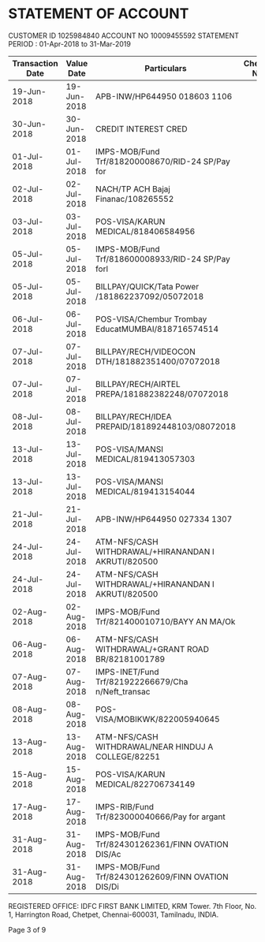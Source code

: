 # STATEMENT OF ACCOUNT

CUSTOMER ID       1025984840
ACCOUNT NO        10009455592
STATEMENT PERIOD : 01-Apr-2018 to 31-Mar-2019

| Transaction Date | Value Date | Particulars | Cheque No. | Debit | Credit | Balance |
|------------------|------------|-------------|------------|-------|--------|---------|
| 19-Jun-2018 | 19-Jun-2018 | APB-INW/HP644950 018603 1106 | | | 180.19 | 356.47 |
| 30-Jun-2018 | 30-Jun-2018 | CREDIT INTEREST CRED | | | 9.00 | 365.47 |
| 01-Jul-2018 | 01-Jul-2018 | IMPS-MOB/Fund Trf/818200008670/RID-24 SP/Pay for | | | 2,000.00 | 2,365.47 |
| 02-Jul-2018 | 02-Jul-2018 | NACH/TP ACH Bajaj Finanac/108265552 | | 1,912.00 | | 453.47 |
| 03-Jul-2018 | 03-Jul-2018 | POS-VISA/KARUN MEDICAL/818406584956 | | 75.00 | | 378.47 |
| 05-Jul-2018 | 05-Jul-2018 | IMPS-MOB/Fund Trf/818600008933/RID-24 SP/Pay forl | | | 6,000.00 | 6,378.47 |
| 05-Jul-2018 | 05-Jul-2018 | BILLPAY/QUICK/Tata Power /181862237092/05072018 | | 4,708.00 | | 1,670.47 |
| 06-Jul-2018 | 06-Jul-2018 | POS-VISA/Chembur Trombay EducatMUMBAI/818716574514 | | 473.56 | | 1,196.91 |
| 07-Jul-2018 | 07-Jul-2018 | BILLPAY/RECH/VIDEOCON DTH/181882351400/07072018 | | 285.00 | | 911.91 |
| 07-Jul-2018 | 07-Jul-2018 | BILLPAY/RECH/AIRTEL PREPA/181882382248/07072018 | | 199.00 | | 712.91 |
| 08-Jul-2018 | 08-Jul-2018 | BILLPAY/RECH/IDEA PREPAID/181892448103/08072018 | | 398.00 | | 314.91 |
| 13-Jul-2018 | 13-Jul-2018 | POS-VISA/MANSI MEDICAL/819413057303 | | 75.00 | | 239.91 |
| 13-Jul-2018 | 13-Jul-2018 | POS-VISA/MANSI MEDICAL/819413154044 | | 229.00 | | 10.91 |
| 21-Jul-2018 | 21-Jul-2018 | APB-INW/HP644950 027334 1307 | | | 234.41 | 245.32 |
| 24-Jul-2018 | 24-Jul-2018 | ATM-NFS/CASH WITHDRAWAL/+HIRANANDAN I AKRUTI/820500 | | 100.00 | | 145.32 |
| 24-Jul-2018 | 24-Jul-2018 | ATM-NFS/CASH WITHDRAWAL/+HIRANANDAN I AKRUTI/820500 | | 100.00 | | 45.32 |
| 02-Aug-2018 | 02-Aug-2018 | IMPS-MOB/Fund Trf/821400010710/BAYY AN MA/Ok | | | 2,000.00 | 2,045.32 |
| 06-Aug-2018 | 06-Aug-2018 | ATM-NFS/CASH WITHDRAWAL/+GRANT ROAD BR/82181001789 | | 500.00 | | 1,545.32 |
| 07-Aug-2018 | 07-Aug-2018 | IMPS-INET/Fund Trf/821922266679/Cha n/Neft_transac | | | 1,000.00 | 2,545.32 |
| 08-Aug-2018 | 08-Aug-2018 | POS-VISA/MOBIKWK/822005940645 | | 2,362.00 | | 183.32 |
| 13-Aug-2018 | 13-Aug-2018 | ATM-NFS/CASH WITHDRAWAL/NEAR HINDUJ A COLLEGE/82251 | | 100.00 | | 83.32 |
| 15-Aug-2018 | 15-Aug-2018 | POS-VISA/KARUN MEDICAL/822706734149 | | 75.00 | | 8.32 |
| 17-Aug-2018 | 17-Aug-2018 | IMPS-RIB/Fund Trf/823000040666/Pay for argant | | 3.00 | | 5.32 |
| 31-Aug-2018 | 31-Aug-2018 | IMPS-MOB/Fund Trf/824301262361/FINN OVATION DIS/Ac | | | 1.00 | 6.32 |
| 31-Aug-2018 | 31-Aug-2018 | IMPS-MOB/Fund Trf/824301262609/FINN OVATION DIS/Di | | | 4,500.00 | 4,506.32 |

REGISTERED OFFICE: IDFC FIRST BANK LIMITED, KRM Tower. 7th Floor, No. 1, Harrington Road, Chetpet, Chennai-600031, Tamilnadu, INDIA.

Page 3 of 9